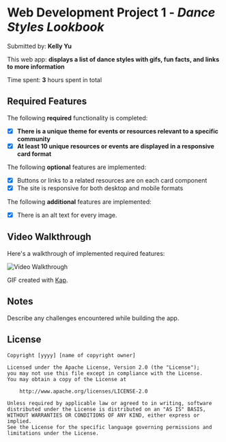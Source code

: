 # Web Development Project 1 - *Dance Styles Lookbook*

Submitted by: **Kelly Yu**

This web app: **displays a list of dance styles with gifs, fun facts, and links to more information**

Time spent: **3** hours spent in total

## Required Features

The following **required** functionality is completed:

- [x] **There is a unique theme for events or resources relevant to a specific community**
- [x] **At least 10 unique resources or events are displayed in a responsive card format**

The following **optional** features are implemented:

- [x] Buttons or links to a related resources are on each card component
- [x] The site is responsive for both desktop and mobile formats

The following **additional** features are implemented:

* [x] There is an alt text for every image.

## Video Walkthrough

Here's a walkthrough of implemented required features:

<img src='[../Kapture 2024-09-23 at 23.42.53.gif](https://github.com/kellyy8/webdev102-lab1/blob/main/Kapture%202024-09-23%20at%2023.42.53.gif)' title='Video Walkthrough' width='' alt='Video Walkthrough' />

GIF created with [Kap](https://getkap.co/).


## Notes

Describe any challenges encountered while building the app.

## License

    Copyright [yyyy] [name of copyright owner]

    Licensed under the Apache License, Version 2.0 (the "License");
    you may not use this file except in compliance with the License.
    You may obtain a copy of the License at

        http://www.apache.org/licenses/LICENSE-2.0

    Unless required by applicable law or agreed to in writing, software
    distributed under the License is distributed on an "AS IS" BASIS,
    WITHOUT WARRANTIES OR CONDITIONS OF ANY KIND, either express or implied.
    See the License for the specific language governing permissions and
    limitations under the License.
